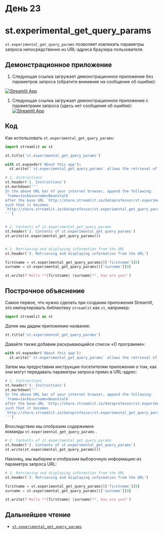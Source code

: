 # День 23

# **st.experimental_get_query_params**

`st.experimental_get_query_params` позволяет извлекать параметры запроса непосредственно из URL-адреса браузера пользователя.

## **Демонстрационное приложение**

1. Следующая ссылка загружает демонстрационное приложение без параметров запроса (обратите внимание на сообщение об ошибке):

[![Streamlit App](https://static.streamlit.io/badges/streamlit_badge_black_white.svg)](https://share.streamlit.io/dataprofessor/st.experimental_get_query_params/)

1. Следующая ссылка загружает демонстрационное приложение с параметрами запроса (здесь нет сообщения об ошибке):
[![Streamlit App](https://static.streamlit.io/badges/streamlit_badge_black_white.svg)](http://share.streamlit.io/dataprofessor/st.experimental_get_query_params/?firstname=Jack&surname=Beanstalk)

## **Код**

Как использовать `st.experimental_get_query_params`:

```python
import streamlit as st

st.title('st.experimental_get_query_params')

with st.expander('About this app'):
  st.write("`st.experimental_get_query_params` allows the retrieval of query parameters directly from the URL of the user's browser.")

# 1. Instructions
st.header('1. Instructions')
st.markdown('''
In the above URL bar of your internet browser, append the following:
`?name=Jack&surname=Beanstalk`
after the base URL `http://share.streamlit.io/dataprofessor/st.experimental_get_query_params/`
such that it becomes 
`http://share.streamlit.io/dataprofessor/st.experimental_get_query_params/?firstname=Jack&surname=Beanstalk`
''')


# 2. Contents of st.experimental_get_query_params
st.header('2. Contents of st.experimental_get_query_params')
st.write(st.experimental_get_query_params())


# 3. Retrieving and displaying information from the URL
st.header('3. Retrieving and displaying information from the URL')

firstname = st.experimental_get_query_params()['firstname'][0]
surname = st.experimental_get_query_params()['surname'][0]

st.write(f'Hello **{firstname} {surname}**, how are you?')
```

## **Построчное объяснение**

Самое первое, что нужно сделать при создании приложения Streamlit, это импортировать библиотеку `streamlit` как `st`, например:
```python
import streamlit as st
```

Далее мы дадим приложению название:
```python
st.title('st.experimental_get_query_params')
```

Давайте также добавим раскрывающийся список «О программе»:

```python
with st.expander('About this app'):
  st.write("`st.experimental_get_query_params` allows the retrieval of query parameters directly from the URL of the user's browser.")
```

Затем мы предоставим инструкции посетителям приложения о том, как они могут передавать параметры запроса прямо в URL-адрес:

```python
# 1. Instructions
st.header('1. Instructions')
st.markdown('''
In the above URL bar of your internet browser, append the following:
`?name=Jack&surname=Beanstalk`
after the base URL `http://share.streamlit.io/dataprofessor/st.experimental_get_query_params/`
such that it becomes 
`http://share.streamlit.io/dataprofessor/st.experimental_get_query_params/?firstname=Jack&surname=Beanstalk`
''')
```

Впоследствии мы отобразим содержимое команды `st.experimental_get_query_params` .
```python
# 2. Contents of st.experimental_get_query_params
st.header('2. Contents of st.experimental_get_query_params')
st.write(st.experimental_get_query_params())
```

Наконец, мы выберем и отобразим выборочную информацию из параметра запроса URL:
```python
# 3. Retrieving and displaying information from the URL
st.header('3. Retrieving and displaying information from the URL')

firstname = st.experimental_get_query_params()['firstname'][0]
surname = st.experimental_get_query_params()['surname'][0]

st.write(f'Hello **{firstname} {surname}**, how are you?')
```

## **Дальнейшее чтение**

- [`st.experimental_get_query_params`](https://docs.streamlit.io/library/api-reference/utilities/st.experimental_get_query_params)
